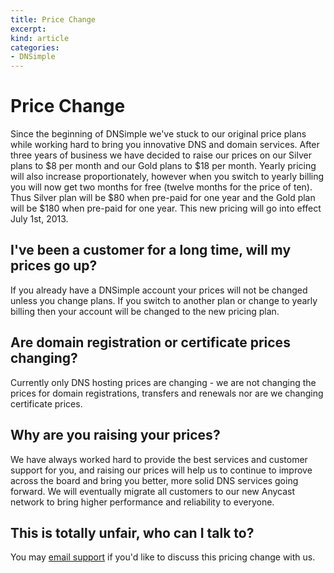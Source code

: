 ```yaml
---
title: Price Change
excerpt: 
kind: article
categories:
- DNSimple
---
```


# Price Change

Since the beginning of DNSimple we've stuck to our original price plans while working hard to bring you innovative DNS and domain services. After three years of business we have decided to raise our prices on our Silver plans to $8 per month and our Gold plans to $18 per month. Yearly pricing will also increase proportionately, however when you switch to yearly billing you will now get two months for free (twelve months for the price of ten). Thus Silver plan will be $80 when pre-paid for one year and the Gold plan will be $180 when pre-paid for one year. This new pricing will go into effect July 1st, 2013.

## I've been a customer for a long time, will my prices go up?

If you already have a DNSimple account your prices will not be changed unless you change plans. If you switch to another plan or change to yearly billing then your account will be changed to the new pricing plan.

## Are domain registration or certificate prices changing?

Currently only DNS hosting prices are changing - we are not changing the prices for domain registrations, transfers and renewals nor are we changing certificate prices.

## Why are you raising your prices?

We have always worked hard to provide the best services and customer support for you, and raising our prices will help us to continue to improve across the board and bring you better, more solid DNS services going forward. We will eventually migrate all customers to our new Anycast network to bring higher performance and reliability to everyone.

## This is totally unfair, who can I talk to?

You may <a href="mailto:support@dnsimple.com">email support</a> if you'd like to discuss this pricing change with us.
